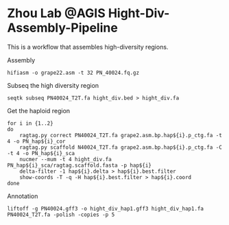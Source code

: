 # Zhou Lab @AGIS Hight-Div-Assembly-Pipeline
This is a workflow that assembles high-diversity regions.

Assembly 

    hifiasm -o grape22.asm -t 32 PN_40024.fq.gz

Subseq the high diversity region

    seqtk subseq PN40024_T2T.fa hight_div.bed > hight_div.fa

Get the haploid region

    for i in {1..2}
    do
        ragtag.py correct PN40024_T2T.fa grape2.asm.bp.hap${i}.p_ctg.fa -t 4 -o PN_hap${i}_cor
        ragtag.py scaffold N40024_T2T.fa grape2.asm.bp.hap${i}.p_ctg.fa -C -t 4 -o PN_hap${i}_sca
        nucmer --mum -t 4 hight_div.fa PN_hap${i}_sca/ragtag.scaffold.fasta -p hap${i}
        delta-filter -1 hap${i}.delta > hap${i}.best.filter
        show-coords -T -q -H hap${i}.best.filter > hap${i}.coord
    done

Annotation

    liftoff -g PN40024.gff3 -o hight_div_hap1.gff3 hight_div_hap1.fa PN40024_T2T.fa -polish -copies -p 5
